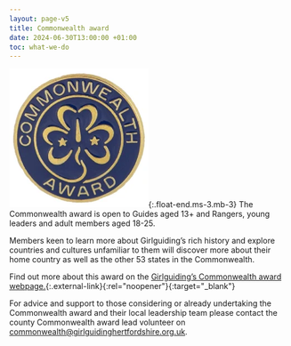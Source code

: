 ```yaml
---
layout: page-v5
title: Commonwealth award
date: 2024-06-30T13:00:00 +01:00
toc: what-we-do
---
```

![Commonwealth award badge](/assets/images/2024/06/commonwealth-award.webp){:.float-end.ms-3.mb-3}
The Commonwealth award is open to Guides aged 13+ and Rangers, young leaders and adult members aged 18-25.

Members keen to learn more about Girlguiding’s rich history and explore countries and cultures unfamiliar to them will discover more about their home country as well as the other 53 states in the Commonwealth.

Find out more about this award on the [Girlguiding’s Commonwealth award webpage.](https://www.girlguiding.org.uk/what-we-do/our-badges-and-activities/badge-finder/commonwealth-award/){:.external-link}{:rel="noopener"}{:target="_blank"}

For advice and support to those considering or already undertaking the Commonwealth award and their local leadership team please contact the county Commonwealth award lead volunteer on <commonwealth@girlguidinghertfordshire.org.uk>.
